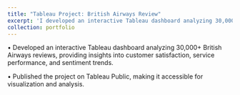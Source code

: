 ```yaml
---
title: "Tableau Project: British Airways Review"
excerpt: 'I developed an interactive Tableau dashboard analyzing 30,000+ British Airways reviews, providing insights into customer satisfaction, service performance, and sentiment trends and published the project on Tableau Public, making it accessible for visualization and analysis. <a href="https://public.tableau.com/app/profile/tanishq.tanmay/viz/BritishAirwaysReview_17392508596160/Dashboard1">(Dashboard Link)</a>'
collection: portfolio
---
```


•	Developed an interactive Tableau dashboard analyzing 30,000+ British Airways reviews, providing insights into customer satisfaction, service performance, and sentiment trends.

•	Published the project on Tableau Public, making it accessible for visualization and analysis.
